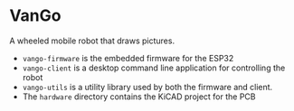 # VanGo
A wheeled mobile robot that draws pictures.

- `vango-firmware` is the embedded firmware for the ESP32
- `vango-client` is a desktop command line application for controlling the robot
- `vango-utils` is a utility library used by both the firmware and client.
- The `hardware` directory contains the KiCAD project for the PCB
